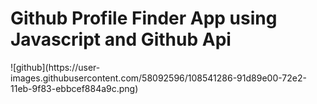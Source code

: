 <h1>Github Profile Finder App using Javascript and Github Api</h1>
![github](https://user-images.githubusercontent.com/58092596/108541286-91d89e00-72e2-11eb-9f83-ebbcef884a9c.png)
